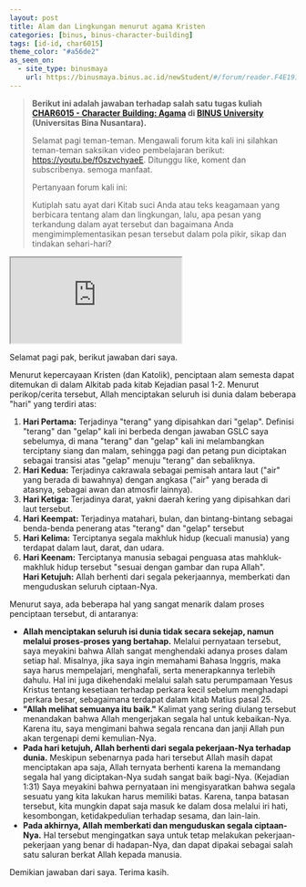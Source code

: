 ```yaml
---
layout: post
title: Alam dan Lingkungan menurut agama Kristen
categories: [binus, binus-character-building]
tags: [id-id, char6015]
theme_color: "#a56de2"
as_seen_on:
  - site_type: binusmaya
    url: https://binusmaya.binus.ac.id/newStudent/#/forum/reader.F4E191B3-EDFC-44F9-B195-F93D79AE381B?id=1
---
```

> **Berikut ini adalah jawaban terhadap salah satu tugas kuliah [CHAR6015 - Character Building: Agama](https://curriculum.binus.ac.id/course/char6015/) di [BINUS University](https://binus.ac.id) (Universitas Bina Nusantara).**
> 
> Selamat pagi teman-teman. Mengawali forum kita kali ini silahkan teman-teman saksikan video pembelajaran berikut: <https://youtu.be/f0szvchyaeE>. Ditunggu like, koment dan subscribenya. semoga manfaat.
> 
> Pertanyaan forum kali ini:
> 
> Kutiplah satu ayat dari Kitab suci Anda atau teks keagamaan yang berbicara tentang alam dan lingkungan, lalu, apa pesan yang terkandung dalam ayat tersebut dan bagaimana Anda mengimimplementasikan pesan tersebut dalam pola pikir, sikap dan tindakan sehari-hari?

<iframe class="w-full h-300" src="https://www.youtube.com/embed/f0szvchyaeE" allow="accelerometer; autoplay; clipboard-write; encrypted-media; gyroscope; picture-in-picture"></iframe>

Selamat pagi pak, berikut jawaban dari saya.

Menurut kepercayaan Kristen (dan Katolik), penciptaan alam semesta dapat ditemukan di dalam Alkitab pada kitab Kejadian pasal 1-2. Menurut perikop/cerita tersebut, Allah menciptakan seluruh isi dunia dalam beberapa "hari" yang terdiri atas:

<ol><li><b>Hari Pertama:</b> Terjadinya "terang" yang dipisahkan dari "gelap". Definisi "terang" dan "gelap" kali ini berbeda dengan jawaban GSLC saya sebelumya, di mana "terang" dan "gelap" kali ini melambangkan terciptany siang dan malam, sehingga pagi dan petang pun diciptakan sebagai transisi atas "gelap" menuju "terang" dan sebaliknya.</li><li><b>Hari Kedua:</b> Terjadinya cakrawala sebagai pemisah antara laut ("air" yang berada di bawahnya) dengan angkasa ("air" yang berada di atasnya, sebagai awan dan atmosfir lainnya).</li><li><b>Hari Ketiga:</b> Terjadinya darat, yakni daerah kering yang dipisahkan dari laut tersebut.</li><li><b>Hari Keempat:</b> Terjadinya matahari, bulan, dan bintang-bintang sebagai benda-benda penerang atas "terang" dan "gelap" tersebut</li><li><b>Hari Kelima:</b> Terciptanya segala makhluk hidup (kecuali manusia) yang terdapat dalam laut, darat, dan udara.</li><li><b>Hari Keenam:</b> Terciptanya manusia sebagai penguasa atas mahkluk-makhluk hidup tersebut "sesuai dengan gambar dan rupa Allah".</li><b>Hari Ketujuh:</b> Allah berhenti dari segala pekerjaannya, memberkati dan menguduskan seluruh ciptaan-Nya.</li></ol>

Menurut saya, ada beberapa hal yang sangat menarik dalam proses penciptaan tersebut, di antaranya:

<ul><li><b>Allah menciptakan seluruh isi dunia tidak secara sekejap, namun melalui proses-proses yang bertahap.</b> Melalui pernyataan tersebut, saya meyakini bahwa Allah sangat menghendaki adanya proses dalam setiap hal. Misalnya, jika saya ingin memahami Bahasa Inggris, maka saya harus mempelajari, menghafali, serta menerapkannya terlebih dahulu. Hal ini juga dikehendaki melalui salah satu perumpamaan Yesus Kristus tentang kesetiaan terhadap perkara kecil sebelum menghadapi perkara besar, sebagaimana terdapat dalam kitab Matius pasal 25.</li><li><b>"Allah melihat semuanya itu baik."</b> Kalimat yang sering diulang tersebut menandakan bahwa Allah mengerjakan segala hal untuk kebaikan-Nya. Karena itu, saya mengimani bahwa segala rencana dan janji Allah pun akan tergenapi demi kemulian-Nya.</li><li><b>Pada hari ketujuh, Allah berhenti dari segala pekerjaan-Nya terhadap dunia.</b> Meskipun sebenarnya pada hari tersebut Allah masih dapat menciptakan apa saja, Allah ternyata berhenti karena Ia memandang segala hal yang diciptakan-Nya sudah sangat baik bagi-Nya. (Kejadian 1:31) Saya meyakini bahwa pernyataan ini mengisyaratkan bahwa segala sesuatu yang kita lakukan harus memiliki batas. Karena, tanpa batasan tersebut, kita mungkin dapat saja masuk ke dalam dosa melalui iri hati, kesombongan, ketidakpedulian terhadap sesama, dan lain-lain.</li><li><b>Pada akhirnya, Allah memberkati dan menguduskan segala ciptaan-Nya.</b> Hal tersebut mengingatkan saya untuk tetap melakukan pekerjaan-pekerjaan yang benar di hadapan-Nya, dan dapat dipakai sebagai salah satu saluran berkat Allah kepada manusia.</li></ul>

Demikian jawaban dari saya. Terima kasih.